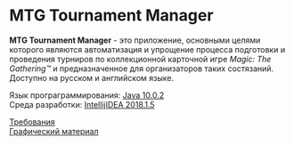 # MTG Tournament Manager
**MTG Tournament Manager** - это приложение, основными целями которого являются автоматизация и упрощение процесса подготовки и проведения турниров по коллекционной карточной игре *Magic: The Gathering™* и предназначенное для организаторов таких состязаний.  
Доступно на русском и английском языке.    

Язык програграммирования: [Java 10.0.2](https://www.oracle.com/technetwork/java/javase/downloads/index.html)  
Среда разработки: [IntellijIDEA 2018.1.5](https://www.jetbrains.com/idea/)  

[Требования](https://github.com/Bulbash3r/MTGTournamentManager/blob/master/Документы/Требования/Требования.md)  
[Графический материал](https://github.com/Bulbash3r/MTGTournamentManager/tree/master/Изображения)
